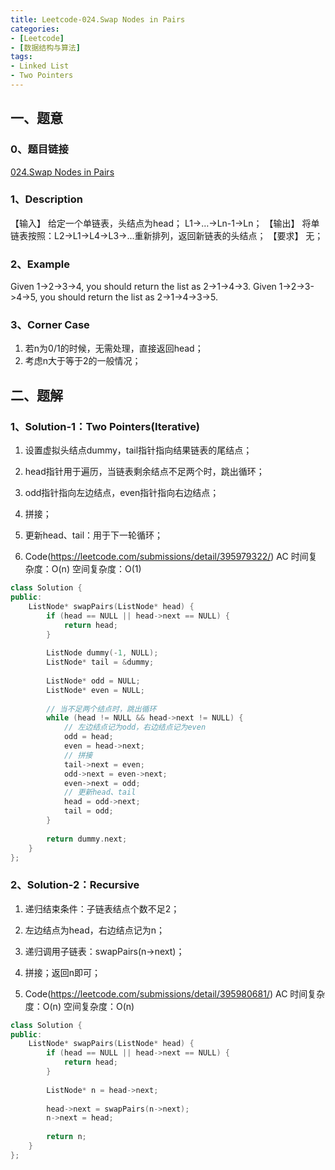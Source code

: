 ```yaml
---
title: Leetcode-024.Swap Nodes in Pairs
categories: 
- [Leetcode]
- [数据结构与算法]
tags: 
- Linked List
- Two Pointers
---
```


## 一、题意

### 0、题目链接
[024.Swap Nodes in Pairs](https://leetcode.com/problems/swap-nodes-in-pairs/)

### 1、Description
【输入】
给定一个单链表，头结点为head；
L1→…→Ln-1→Ln；
【输出】
将单链表按照：L2→L1→L4→L3→...重新排列，返回新链表的头结点；
【要求】
无；

### 2、Example
Given 1->2->3->4, you should return the list as 2->1->4->3.
Given 1->2->3->4->5, you should return the list as 2->1->4->3->5.

<!-- more -->

### 3、Corner Case
1. 若n为0/1的时候，无需处理，直接返回head；
2. 考虑n大于等于2的一般情况；

## 二、题解

### 1、Solution-1：Two Pointers(Iterative)
1. 设置虚拟头结点dummy，tail指针指向结果链表的尾结点；

2. head指针用于遍历，当链表剩余结点不足两个时，跳出循环；

3. odd指针指向左边结点，even指针指向右边结点；

4. 拼接；

5. 更新head、tail：用于下一轮循环；

6. Code(https://leetcode.com/submissions/detail/395979322/)
AC
时间复杂度：O(n)
空间复杂度：O(1)
```C++
class Solution {
public:
    ListNode* swapPairs(ListNode* head) {
        if (head == NULL || head->next == NULL) {
            return head;
        }
        
        ListNode dummy(-1, NULL);
        ListNode* tail = &dummy;
        
        ListNode* odd = NULL;
        ListNode* even = NULL;
        
        // 当不足两个结点时，跳出循环
        while (head != NULL && head->next != NULL) {
            // 左边结点记为odd，右边结点记为even
            odd = head;
            even = head->next;
            // 拼接
            tail->next = even;
            odd->next = even->next;
            even->next = odd;
            // 更新head、tail
            head = odd->next;
            tail = odd;
        }
        
        return dummy.next;
    }
};
```

### 2、Solution-2：Recursive
1. 递归结束条件：子链表结点个数不足2；

2. 左边结点为head，右边结点记为n；

3. 递归调用子链表：swapPairs(n->next)；

4. 拼接；返回n即可；

5. Code(https://leetcode.com/submissions/detail/395980681/)
AC
时间复杂度：O(n)
空间复杂度：O(n)
```C++
class Solution {
public:
    ListNode* swapPairs(ListNode* head) {
        if (head == NULL || head->next == NULL) {
            return head;
        }
        
        ListNode* n = head->next;
        
        head->next = swapPairs(n->next);
        n->next = head;
        
        return n;
    }
};
```